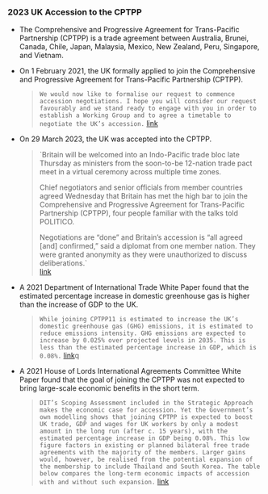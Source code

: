### 2023 UK Accession to the CPTPP
- The Comprehensive and Progressive Agreement for Trans-Pacific Partnership (CPTPP) is a trade agreement between Australia, Brunei, Canada, Chile, Japan, Malaysia, Mexico, New Zealand, Peru, Singapore, and Vietnam.
- On 1 February 2021, the UK formally applied to join the Comprehensive and Progressive Agreement for Trans-Pacific Partnership (CPTPP).
    
    > `We would now like to formalise our request to commence accession negotiations. I hope you will consider our request favourably and we stand ready to engage with you in order to establish a Working Group and to agree a timetable to negotiate the UK’s accession.` [link](https://www.gov.uk/government/news/formal-request-to-commence-uk-accession-negotiations-to-cptpp)
    
- On 29 March 2023, the UK was accepted into the CPTPP.
    
    > `Britain will be welcomed into an Indo-Pacific trade bloc late Thursday as ministers from the soon-to-be 12-nation trade pact meet in a virtual ceremony across multiple time zones.  
    >   
    > Chief negotiators and senior officials from member countries agreed Wednesday that Britain has met the high bar to join the Comprehensive and Progressive Agreement for Trans-Pacific Partnership (CPTPP), four people familiar with the talks told POLITICO.  
    >   
    > Negotiations are “done” and Britain’s accession is “all agreed [and] confirmed,” said a diplomat from one member nation. They were granted anonymity as they were unauthorized to discuss deliberations.`  
    > [link](https://www.politico.eu/article/britain-secures-agreement-to-join-indo-pacific-trade-bloc/)
    
  
- A 2021 Department of International Trade White Paper found that the estimated percentage increase in domestic greenhouse gas is higher than the increase of GDP to the UK.
    
    > `While joining CPTPP11 is estimated to increase the UK’s domestic greenhouse gas (GHG) emissions, it is estimated to reduce emissions intensity. GHG emissions are expected to increase by 0.025% over projected levels in 2035. This is less than the estimated percentage increase in GDP, which is 0.08%.` [link](https://assets.publishing.service.gov.uk/government/uploads/system/uploads/attachment_data/file/1027860/dit-cptpp-uk-accession-strategic-approach.pdf)q
    
- A 2021 House of Lords International Agreements Committee White Paper found that the goal of joining the CPTPP was not expected to bring large-scale economic benefits in the short term.
    
    > `DIT’s Scoping Assessment included in the Strategic Approach makes the economic case for accession. Yet the Government’s own modelling shows that joining CPTPP is expected to boost UK trade, GDP and wages for UK workers by only a modest amount in the long run (after c. 15 years), with the estimated percentage increase in GDP being 0.08%. This low figure factors in existing or planned bilateral free trade agreements with the majority of the members. Larger gains would, however, be realised from the potential expansion of the membership to include Thailand and South Korea. The table below compares the long-term economic impacts of accession with and without such expansion.` [link](https://committees.parliament.uk/publications/7859/documents/81612/default/)
    